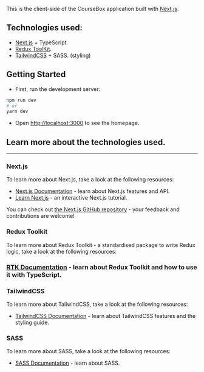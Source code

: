 This is the client-side of the CourseBox application built with [Next.js](https://nextjs.org/).

Technologies used:
----
- [Next.js](https://nextjs.org/) + TypeScript.
- [Redux ToolKit](https://redux-toolkit.js.org).
- [TailwindCSS](https://tailwindcss.com) + SASS. (styling)

## Getting Started

- First, run the development server:

```bash
npm run dev
# or
yarn dev
```

- Open [http://localhost:3000](http://localhost:3000) to see the homepage.



## Learn more about the technologies used.
----

### Next.js

To learn more about Next.js, take a look at the following resources:

- [Next.js Documentation](https://nextjs.org/docs) - learn about Next.js features and API.
- [Learn Next.js](https://nextjs.org/learn) - an interactive Next.js tutorial.

You can check out [the Next.js GitHub repository](https://github.com/vercel/next.js/) - your feedback and contributions are welcome!

### Redux Toolkit

To learn more about Redux Toolkit - a standardised package to write Redux logic,  take a look at the following resources:

### [RTK Documentation](https://redux-toolkit.js.org/introduction/getting-started) - learn about Redux Toolkit and how to use it with TypeScript.


### TailwindCSS

To learn more about TailwindCSS, take a look at the following resources:
- [TailwindCSS Documentation](https://tailwindcss.com) - learn about TailwindCSS features and the styling guide.

### SASS

To learn more about SASS, take a look at the following resources:
- [SASS Documentation](https://sass-lang.com/documentation) - learn about SASS.

